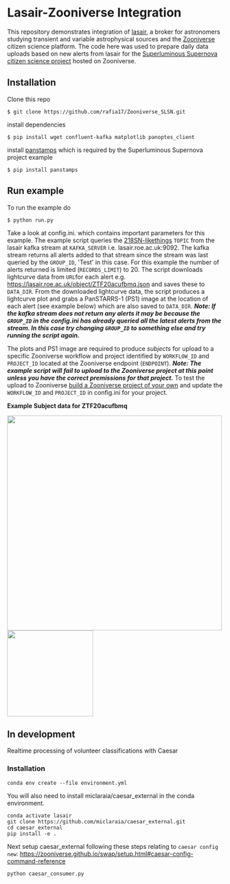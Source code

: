 # Lasair-Zooniverse Integration

This repository demonstrates integration of [lasair](https://lasair.roe.ac.uk/), a broker for astronomers studying transient and variable astrophysical sources and the [Zooniverse](https://www.zooniverse.org/) citizen science platform.  The code here was used to prepare daily data uploads based on new alerts from lasair for the [Superluminous Supernova citizen science project](https://www.zooniverse.org/projects/mrniaboc/superluminous-supernovae) hosted on Zooniverse.

## Installation

Clone this repo
```
$ git clone https://github.com/rafia17/Zooniverse_SLSN.git
```

install dependencies
```
$ pip install wget confluent-kafka matplotlib panoptes_client
```

install [panstamps](https://github.com/thespacedoctor/panstamps) which is required by the Superluminous Supernova project example
```
$ pip install panstamps
```

## Run example

To run the example do
```
$ python run.py
```

Take a look at config.ini. which contains important parameters for this example.  The example script queries the [218SN-likethings](https://lasair.roe.ac.uk/myquery/44/) ```TOPIC``` from the lasair kafka stream at ```KAFKA_SERVER``` i.e. lasair.roe.ac.uk:9092.  The kafka stream returns all alerts added to that stream since the stream was last queried by the ```GROUP_ID```, 'Test' in this case.  For this example the number of alerts returned is limited (```RECORDS_LIMIT```) to 20.  The script downloads lightcurve data from ```URL```for each alert e.g. https://lasair.roe.ac.uk/object/ZTF20acufbmq.json and saves these to ```DATA_DIR```.  From the downloaded lightcurve data, the script produces a lightcurve plot and grabs a PanSTARRS-1 (PS1) image at the location of each alert (see example below) which are also saved to ```DATA_DIR```.  ***Note: If the kafka stream does not return any alerts it may be because the ```GROUP_ID``` in the config.ini has already queried all the latest alerts from the stream.  In this case try changing ```GROUP_ID``` to something else and try running the script again.***

The plots and PS1 image are required to produce *subjects* for upload to a specific Zooniverse workflow and project identified by ```WORKFLOW_ID``` and ```PROJECT_ID``` located at the Zooniverse endpoint (```ENDPOINT```).  ***Note: The example script will fail to upload to the Zooniverse project at this point unless you have the correct premissions for that project.***  To test the upload to Zooniverse [build a Zooniverse project of your own](https://help.zooniverse.org/getting-started/) and update the ```WORKFLOW_ID``` and ```PROJECT_ID``` in config.ini for your project.

**Example Subject data for ZTF20acufbmq**
<p float="left">
  <img src="https://github.com/rafia17/Zooniverse_SLSN/blob/master/ZTF20acufbmq_light_curve.jpeg" width="500"/>
  <img src="https://github.com/rafia17/Zooniverse_SLSN/blob/master/color__ra2.093337_dec33.089009_arcsec75_skycell2009.020.jpeg" width="200"/>
</p>

## In development

Realtime processing of volunteer classifications with Caesar

### Installation

```
conda env create --file environment.yml
```

You will also need to install miclaraia/caesar_external in the conda environment.

```
conda activate lasair
git clone https://github.com/miclaraia/caesar_external.git
cd caesar_external
pip install -e .
```

Next setup caesar_external following these steps relating to ```caesar config new```:
https://zooniverse.github.io/swap/setup.html#caesar-config-command-reference

```
python caesar_consumer.py
```
